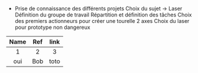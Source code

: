- Prise de connaissance des différents projets
Choix du sujet -> Laser
Définition du groupe de travail
Répartition et définition des tâches
Choix des premiers actionneurs pour créer une tourelle 2 axes
Choix du laser pour prototype non dangereux


|Name|Ref|link|
|:-:|:-:|:-:|
|1|2|3|
|oui|Bob|toto|
